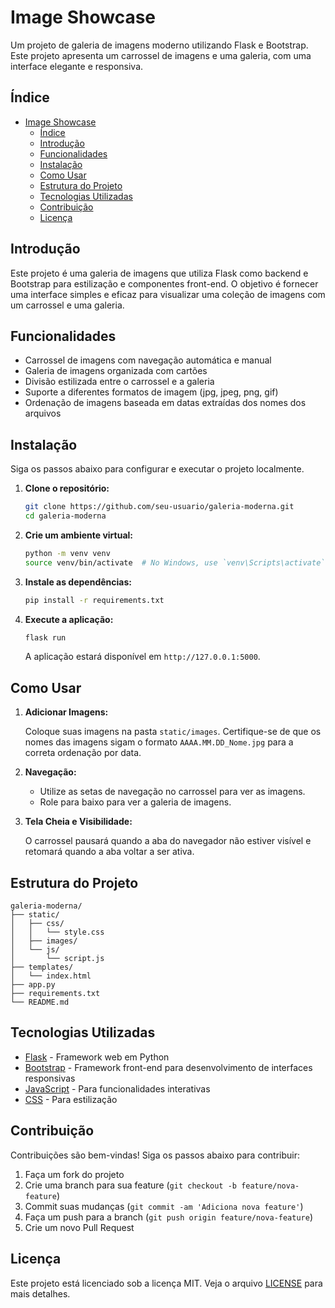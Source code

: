 # Image Showcase

Um projeto de galeria de imagens moderno utilizando Flask e Bootstrap. Este projeto apresenta um carrossel de imagens e uma galeria, com uma interface elegante e responsiva.

## Índice

- [Image Showcase](#image-showcase)
  - [Índice](#índice)
  - [Introdução](#introdução)
  - [Funcionalidades](#funcionalidades)
  - [Instalação](#instalação)
  - [Como Usar](#como-usar)
  - [Estrutura do Projeto](#estrutura-do-projeto)
  - [Tecnologias Utilizadas](#tecnologias-utilizadas)
  - [Contribuição](#contribuição)
  - [Licença](#licença)

## Introdução

Este projeto é uma galeria de imagens que utiliza Flask como backend e Bootstrap para estilização e componentes front-end. O objetivo é fornecer uma interface simples e eficaz para visualizar uma coleção de imagens com um carrossel e uma galeria.

## Funcionalidades

- Carrossel de imagens com navegação automática e manual
- Galeria de imagens organizada com cartões
- Divisão estilizada entre o carrossel e a galeria
- Suporte a diferentes formatos de imagem (jpg, jpeg, png, gif)
- Ordenação de imagens baseada em datas extraídas dos nomes dos arquivos

## Instalação

Siga os passos abaixo para configurar e executar o projeto localmente.

1. **Clone o repositório:**

   ```bash
   git clone https://github.com/seu-usuario/galeria-moderna.git
   cd galeria-moderna
   ```

2. **Crie um ambiente virtual:**

   ```bash
   python -m venv venv
   source venv/bin/activate  # No Windows, use `venv\Scripts\activate`
   ```

3. **Instale as dependências:**

   ```bash
   pip install -r requirements.txt
   ```

4. **Execute a aplicação:**

   ```bash
   flask run
   ```

   A aplicação estará disponível em `http://127.0.0.1:5000`.

## Como Usar

1. **Adicionar Imagens:**

   Coloque suas imagens na pasta `static/images`. Certifique-se de que os nomes das imagens sigam o formato `AAAA.MM.DD_Nome.jpg` para a correta ordenação por data.

2. **Navegação:**

   - Utilize as setas de navegação no carrossel para ver as imagens.
   - Role para baixo para ver a galeria de imagens.

3. **Tela Cheia e Visibilidade:**

   O carrossel pausará quando a aba do navegador não estiver visível e retomará quando a aba voltar a ser ativa.

## Estrutura do Projeto

```
galeria-moderna/
├── static/
│   ├── css/
│   │   └── style.css
│   ├── images/
│   └── js/
│       └── script.js
├── templates/
│   └── index.html
├── app.py
├── requirements.txt
└── README.md
```

## Tecnologias Utilizadas

- [Flask](https://flask.palletsprojects.com/) - Framework web em Python
- [Bootstrap](https://getbootstrap.com/) - Framework front-end para desenvolvimento de interfaces responsivas
- [JavaScript](https://developer.mozilla.org/pt-BR/docs/Web/JavaScript) - Para funcionalidades interativas
- [CSS](https://developer.mozilla.org/pt-BR/docs/Web/CSS) - Para estilização

## Contribuição

Contribuições são bem-vindas! Siga os passos abaixo para contribuir:

1. Faça um fork do projeto
2. Crie uma branch para sua feature (`git checkout -b feature/nova-feature`)
3. Commit suas mudanças (`git commit -am 'Adiciona nova feature'`)
4. Faça um push para a branch (`git push origin feature/nova-feature`)
5. Crie um novo Pull Request

## Licença

Este projeto está licenciado sob a licença MIT. Veja o arquivo [LICENSE](LICENSE) para mais detalhes.
